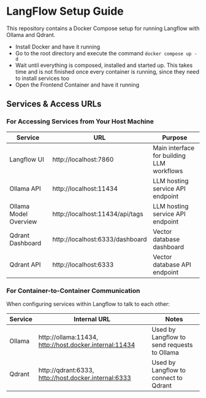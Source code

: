 # LangFlow Setup Guide

This repository contains a Docker Compose setup for running Langflow with Ollama and Qdrant.

- Install Docker and have it running
- Go to the root directory and execute the command ```docker compose up -d```
- Wait until everything is composed, installed and started up. This takes time and is not finished once every container is running, since they need to install services too
- Open the Frontend Container and have it running

## Services & Access URLs

### For Accessing Services from Your Host Machine

| Service               | URL                             | Purpose |
|-----------------------|---------------------------------|---------|
| Langflow UI           | http://localhost:7860           | Main interface for building LLM workflows |
| Ollama API            | http://localhost:11434          | LLM hosting service API endpoint |
| Ollama Model Overview | http://localhost:11434/api/tags | LLM hosting service API endpoint |
| Qdrant Dashboard      | http://localhost:6333/dashboard | Vector database dashboard |
| Qdrant API            | http://localhost:6333           | Vector database API endpoint |

### For Container-to-Container Communication

When configuring services within Langflow to talk to each other:

| Service | Internal URL                                           | Notes |
|---------|--------------------------------------------------------|-------|
| Ollama | http://ollama:11434, http://host.docker.internal:11434 | Used by Langflow to send requests to Ollama |
| Qdrant | http://qdrant:6333, http://host.docker.internal:6333   | Used by Langflow to connect to Qdrant |